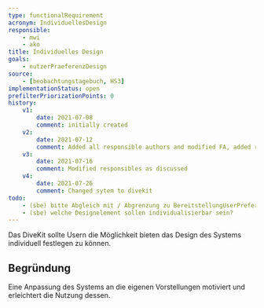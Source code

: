 ```yaml
---
type: functionalRequirement
acronym: IndividuellesDesign
responsible:
    - mwi
    - ako
title: Individuelles Design
goals:
    - nutzerPraeferenzDesign
source:
    - [beobachtungstagebuch, HS3]
implementationStatus: open
prefilterPriorizationPoints: 0
history:
    v1:
        date: 2021-07-08
        comment: initially created
    v2:
        date: 2021-07-12
        comment: Added all responsible authors and modified FA, added reason regarding todo
    v3:
        date: 2021-07-16
        comment: Modified responsibles as discussed
    v4:
        date: 2021-07-26
        comment: Changed sytem to divekit
todo:
    - (sbe) bitte Abgleich mit / Abgrenzung zu BereitstellungUserPreferences
    - (sbe) welche Designelement sollen individualisierbar sein?
---
```


Das DiveKit sollte Usern die Möglichkeit bieten das Design des Systems individuell festlegen zu können.

## Begründung
Eine Anpassung des Systems an die eigenen Vorstellungen motiviert und erleichtert die Nutzung dessen.

